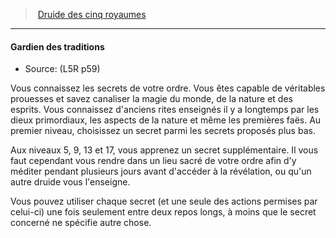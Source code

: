 ﻿---
!GenericItem
Name: Gardien des traditions
Id: l5r_druid_hd.md#gardien-des-traditions
ParentLink: l5r_druid_hd.md#druide-des-cinq-royaumes
ParentName: Druide des cinq royaumes
NameLevel: 4
Source: (L5R p59)
Attributes: {}
---
> [Druide des cinq royaumes](hd_l5r_druid.md)

---

#### Gardien des traditions

- Source: (L5R p59)

Vous connaissez les secrets de votre ordre. Vous êtes capable de véritables prouesses et savez canaliser la magie du monde, de la nature et des esprits. Vous connaissez d'anciens rites enseignés il y a longtemps par les dieux primordiaux, les aspects de la nature et même les premières faës. Au premier niveau, choisissez un secret parmi les secrets proposés plus bas.

Aux niveaux 5, 9, 13 et 17, vous apprenez un secret supplémentaire. Il vous faut cependant vous rendre dans un lieu sacré de votre ordre afin d'y méditer pendant plusieurs jours avant d'accéder à la révélation, ou qu'un autre druide vous l'enseigne.

Vous pouvez utiliser chaque secret (et une seule des actions permises par celui-ci) une fois seulement entre deux repos longs, à moins que le secret concerné ne spécifie autre chose.


